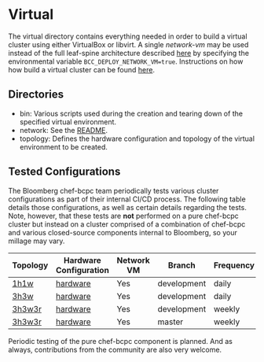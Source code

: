 # Virtual

The virtual directory contains everything needed in order to build a virtual
cluster using either VirtualBox or libvirt. A single *network-vm* may be used
instead of the full leaf-spine architecture described [here](network/README.md)
by specifying the environmental variable `BCC_DEPLOY_NETWORK_VM=true`.
Instructions on how how build a virtual cluster can be found
[here](../README.md).

## Directories

- bin: Various scripts used during the creation and tearing down of the
    specified virtual environment.
- network: See the [README](network/README.md).
- topology: Defines the hardware configuration and topology of the virtual
    environment to be created.

## Tested Configurations

The Bloomberg chef-bcpc team periodically tests various cluster configurations
as part of their internal CI/CD process. The following table details those
configurations, as well as certain details regarding the tests. Note, however,
that these tests are **not** performed on a pure chef-bcpc cluster but instead
on a cluster comprised of a combination of chef-bcpc and various closed-source
components internal to Bloomberg, so your millage may vary.

| Topology | Hardware Configuration | Network VM | Branch | Frequency |
|---|---|---|---|---|
| [1h1w](topology/1h1w.yml) | [hardware](topology/hardware.yml) | Yes | development | daily |
| [3h3w](topology/3h3w.yml) | [hardware](topology/hardware.yml) | Yes | development | daily |
| [3h3w3r](topology/3h3w3r.yml) | [hardware](topology/hardware.yml) | Yes | development | weekly |
| [3h3w3r](topology/3h3w3r.yml) | [hardware](topology/hardware.yml) | Yes | master | weekly |

Periodic testing of the pure chef-bcpc component is planned. And as always,
contributions from the community are also very welcome.

